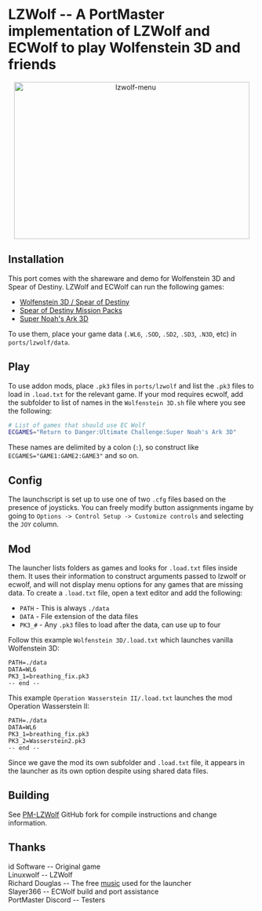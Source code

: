 # LZWolf -- A PortMaster implementation of LZWolf and ECWolf to play Wolfenstein 3D and friends
<div align="center">
  <img src="https://github.com/user-attachments/assets/7c94dfb7-b86a-421a-bd26-142900204663" alt="lzwolf-menu" width="480" height="320"/>
</div>

## Installation
This port comes with the shareware and demo for Wolfenstein 3D and Spear of Destiny. LZWolf and ECWolf can run the following games:

- [Wolfenstein 3D / Spear of Destiny](https://www.gog.com/en/game/wolfenstein_3d)
- [Spear of Destiny Mission Packs]()
- [Super Noah's Ark 3D](https://wisdomtree.itch.io/s3dna)

To use them, place your game data (`.WL6`, `.SOD`, `.SD2`, `.SD3`, `.N3D`, etc) in `ports/lzwolf/data`.

## Play
To use addon mods, place `.pk3` files in `ports/lzwolf` and list the `.pk3` files to load in `.load.txt` for the relevant game. If your mod requires ecwolf, add the subfolder to list of names in the `Wolfenstein 3D.sh` file where you see the following:

```bash
# List of games that should use EC Wolf
ECGAMES="Return to Danger:Ultimate Challenge:Super Noah's Ark 3D"
```

These names are delimited by a colon (`:`), so construct like `ECGAMES="GAME1:GAME2:GAME3"` and so on.

## Config
The launchscript is set up to use one of two `.cfg` files based on the presence of joysticks. You can freely modify button assignments ingame by going to `Options -> Control Setup -> Customize controls` and selecting the `JOY` column.

## Mod
The launcher lists folders as games and looks for `.load.txt` files inside them. It uses their information to construct arguments passed to lzwolf or ecwolf, and will not display menu options for any games that are missing data. To create a `.load.txt` file, open a text editor and add the following:

- `PATH` - This is always `./data`
- `DATA` - File extension of the data files
- `PK3_#` - Any `.pk3` files to load after the data, can use up to four

Follow this example `Wolfenstein 3D/.load.txt` which launches vanilla Wolfenstein 3D:

```
PATH=./data
DATA=WL6
PK3_1=breathing_fix.pk3
-- end --
```

This example `Operation Wasserstein II/.load.txt` launches the mod Operation Wasserstein II:

```
PATH=./data
DATA=WL6
PK3_1=breathing_fix.pk3
PK3_2=Wasserstein2.pk3
-- end --
```

Since we gave the mod its own subfolder and `.load.txt` file, it appears in the launcher as its own option despite using shared data files.

## Building
See [PM-LZWolf](https://github.com/JeodC/pm-lzwolf) GitHub fork for compile instructions and change information.

## Thanks
id Software -- Original game  
Linuxwolf -- LZWolf  
Richard Douglas -- The free [music](https://richdouglasmusic.bandcamp.com/album/wolfenstein-symphony-music-inspired-by-wolfenstein-3d) used for the launcher  
Slayer366 -- ECWolf build and port assistance  
PortMaster Discord -- Testers

